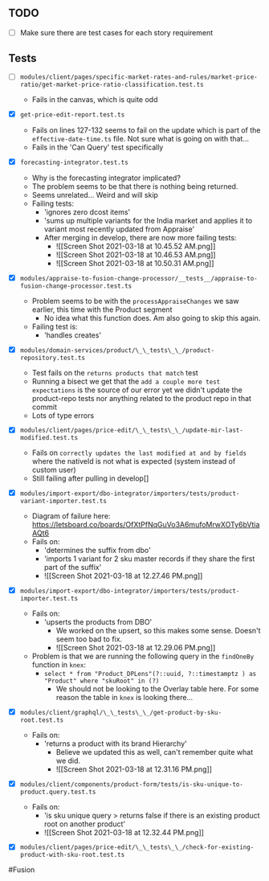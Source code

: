 ## TODO 
- [ ] Make sure there are test cases for each story requirement

## Tests
- [ ] `modules/client/pages/specific-market-rates-and-rules/market-price-ratio/get-market-price-ratio-classification.test.ts`
	- Fails in the canvas, which is quite odd
- [x] `get-price-edit-report.test.ts`
	- Fails on lines 127-132 seems to fail on the update which is part of the `effective-date-time.ts` file. Not sure what is going on with that... 
	- Fails in the 'Can Query' test specifically
-  [x] `forecasting-integrator.test.ts`
	- Why is the forecasting integrator implicated? 
	- The problem seems to be that there is nothing being returned. 
	- Seems unrelated... Weird and will skip
	- Failing tests:
		- 'ignores zero dcost items'
		- 'sums up multiple variants for the India market and applies it to variant most recently updated from Appraise'
		- After merging in develop, there are now more failing tests:
			- ![[Screen Shot 2021-03-18 at 10.45.52 AM.png]]
			- ![[Screen Shot 2021-03-18 at 10.46.53 AM.png]]
			- ![[Screen Shot 2021-03-18 at 10.50.31 AM.png]]
- [x] `modules/appraise-to-fusion-change-processor/__tests__/appraise-to-fusion-change-processor.test.ts`
	- Problem seems to be with the `processAppraiseChanges` we saw earlier, this time with the Product segment
		- No idea what this function does. Am also going to skip this again. 
	- Failing test is:
		- 'handles creates'
- [x] `modules/domain-services/product/\_\_tests\_\_/product-repository.test.ts`
	- Test fails on the `returns products that match` test
	- Running a bisect we get that the `add a couple more test expectations` is the source of our error yet we didn't update the product-repo tests nor anything related to the product repo in that commit
	- Lots of type errors
- [x] `modules/client/pages/price-edit/\_\_tests\_\_/update-mir-last-modified.test.ts`
	- Fails on `correctly updates the last modified at and by fields` where the nativeId is not what is expected (system instead of custom user)
	- Still failing after pulling in develop[]
- [x] `modules/import-export/dbo-integrator/importers/tests/product-variant-importer.test.ts`
	- Diagram of failure here: https://letsboard.co/boards/OfXtPfNqGuVo3A6mufoMrwXOTy6bVtiaAQt6
	- Fails on:
		- 'determines the suffix from dbo'
		- 'imports 1 variant for 2 sku master records if they share the first part of the suffix'
		- ![[Screen Shot 2021-03-18 at 12.27.46 PM.png]]
- [x] `modules/import-export/dbo-integrator/importers/tests/product-importer.test.ts`
	- Fails on:
		- 'upserts the products from DBO'
			- We worked on the upsert, so this makes some sense. Doesn't seem too bad to fix.
			- ![[Screen Shot 2021-03-18 at 12.29.06 PM.png]]
	- Problem is that we are running the following query in the `findOneBy` function in `knex`:
		- `select * from "Product_DPLens"(?::uuid, ?::timestamptz ) as "Product" where "skuRoot" in (?)`
			- We should not be looking to the Overlay table here. For some reason the table in `knex` is looking there...
- [x] `modules/client/graphql/\_\_tests\_\_/get-product-by-sku-root.test.ts`
	- Fails on:
		- 'returns a product with its brand Hierarchy'
			- Believe we updated this as well, can't remember quite what we did. 
			- ![[Screen Shot 2021-03-18 at 12.31.16 PM.png]]
- [x] `modules/client/components/product-form/tests/is-sku-unique-to-product.query.test.ts`
	- Fails on: 
		- 'is sku unique query > returns false if there is an existing product root on another product'
		- ![[Screen Shot 2021-03-18 at 12.32.44 PM.png]]
- [x] `modules/client/pages/price-edit/\_\_tests\_\_/check-for-existing-product-with-sku-root.test.ts`


#Fusion